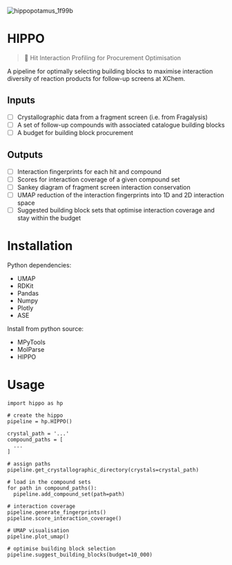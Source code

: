 ![hippopotamus_1f99b](https://github.com/mwinokan/HIPPO/assets/36866506/90381bb6-2832-4b12-856f-b8878dfc0dd2)

HIPPO
=====

> 🦛 Hit Interaction Profiling for Procurement Optimisation

A pipeline for optimally selecting building blocks to maximise interaction diversity of reaction products for follow-up screens at XChem.

## Inputs

* [ ] Crystallographic data from a fragment screen (i.e. from Fragalysis)
* [ ] A set of follow-up compounds with associated catalogue building blocks
* [ ] A budget for building block procurement

## Outputs

* [ ] Interaction fingerprints for each hit and compound
* [ ] Scores for interaction coverage of a given compound set
* [ ] Sankey diagram of fragment screen interaction conservation
* [ ] UMAP reduction of the interaction fingerprints into 1D and 2D interaction space
* [ ] Suggested building block sets that optimise interaction coverage and stay within the budget

# Installation

Python dependencies:

* UMAP
* RDKit
* Pandas
* Numpy
* Plotly
* ASE

Install from python source:

* MPyTools
* MolParse
* HIPPO

# Usage

```
import hippo as hp

# create the hippo
pipeline = hp.HIPPO()

crystal_path = '...'
compound_paths = [
  ...
]

# assign paths
pipeline.get_crystallographic_directory(crystals=crystal_path)

# load in the compound sets
for path in compound_paths():
  pipeline.add_compound_set(path=path)

# interaction coverage
pipeline.generate_fingerprints()
pipeline.score_interaction_coverage()

# UMAP visualisation
pipeline.plot_umap()

# optimise building block selection
pipeline.suggest_building_blocks(budget=10_000)

```
